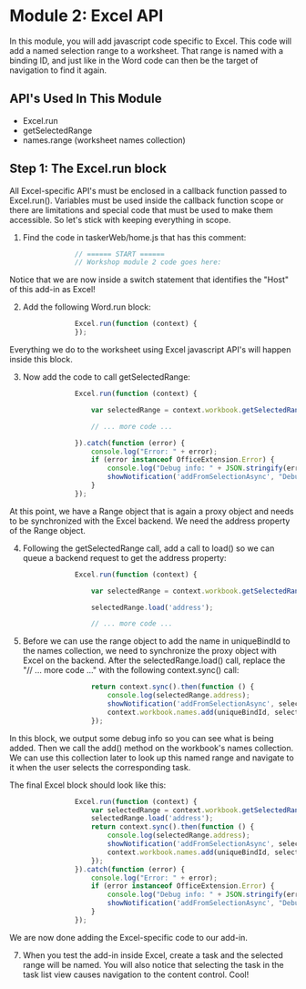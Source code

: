 # Module 2: Excel API

In this module, you will add javascript code specific to Excel. This code will add a named selection range to a worksheet. That range is named with a binding ID, and just like in the Word code can then be the target of navigation to find it again.

## API's Used In This Module

- Excel.run 
- getSelectedRange
- names.range (worksheet names collection)

## Step 1: The Excel.run block

All Excel-specific API's must be enclosed in a callback function passed to Excel.run(). Variables must be used inside the callback function scope or there are limitations and special code that must be used to make them accessible. So let's stick with keeping everything in scope. 

1. Find the code in taskerWeb/home.js that has this comment:

```js
                // ====== START ======
                // Workshop module 2 code goes here:
```

Notice that we are now inside a switch statement that identifies the "Host" of this add-in as Excel!

2. Add the following Word.run block:

```js
                Excel.run(function (context) {
                });
```

Everything we do to the worksheet using Excel javascript API's will happen inside this block.

3. Now add the code to call getSelectedRange:

```js
                Excel.run(function (context) {

                    var selectedRange = context.workbook.getSelectedRange();

                    // ... more code ...

                }).catch(function (error) {
                    console.log("Error: " + error);
                    if (error instanceof OfficeExtension.Error) {
                        console.log("Debug info: " + JSON.stringify(error.debugInfo));
                        showNotification('addFromSelectionAsync', "Debug info: " + JSON.stringify(error.debugInfo));
                    }
                });
```
At this point, we have a Range object that is again a proxy object and needs to be synchronized with the Excel backend. We need the address property of the Range object.

4. Following the getSelectedRange call, add a call to load() so we can queue a backend request to get the address property:

```js
                Excel.run(function (context) {

                    var selectedRange = context.workbook.getSelectedRange();

                    selectedRange.load('address');

                    // ... more code ...

```

5. Before we can use the range object to add the name in uniqueBindId to the names collection, we need to synchronize the proxy object with Excel on the backend. After the selectedRange.load() call, replace the "// ... more code ..." with the following context.sync() call:

```js
                    return context.sync().then(function () {
                        console.log(selectedRange.address);
                        showNotification('addFromSelectionAsync', selectedRange.address);
                        context.workbook.names.add(uniqueBindId, selectedRange, title);
                    });
```
In this block, we output some debug info so you can see what is being added. Then we call the add() method on the workbook's names collection. We can use this collection later to look up this named range and navigate to it when the user selects the corresponding task. 

The final Excel block should look like this: 

```js
                Excel.run(function (context) {
                    var selectedRange = context.workbook.getSelectedRange();
                    selectedRange.load('address');
                    return context.sync().then(function () {
                        console.log(selectedRange.address);
                        showNotification('addFromSelectionAsync', selectedRange.address);
                        context.workbook.names.add(uniqueBindId, selectedRange, title);
                    });
                }).catch(function (error) {
                    console.log("Error: " + error);
                    if (error instanceof OfficeExtension.Error) {
                        console.log("Debug info: " + JSON.stringify(error.debugInfo));
                        showNotification('addFromSelectionAsync', "Debug info: " + JSON.stringify(error.debugInfo));
                    }
                });
```

We are now done adding the Excel-specific code to our add-in. 

7. When you test the add-in inside Excel, create a task and the selected range will be named. You will also notice that selecting the task in the task list view causes navigation to the content control. Cool!
